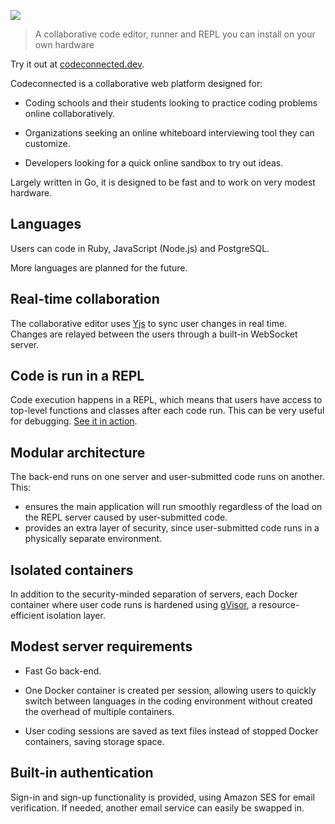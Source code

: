 ![](https://user-images.githubusercontent.com/54257961/195213021-b774d384-d18e-43a2-8dd6-36a2189eb67c.png)

> A collaborative code editor, runner and REPL you can install on your own hardware

Try it out at [codeconnected.dev](https://codeconnected.dev).

Codeconnected is a collaborative web platform designed for:

- Coding schools and their students looking to practice coding problems online collaboratively.

- Organizations seeking an online whiteboard interviewing tool they can customize.

- Developers looking for a quick online sandbox to try out ideas.

Largely written in Go, it is designed to be fast and to work on very modest hardware.

## Languages

Users can code in Ruby, JavaScript (Node.js) and PostgreSQL.

More languages are planned for the future.

## Real-time collaboration

The collaborative editor uses [Yjs](https://github.com/yjs/yjs) to sync user changes in real time. Changes are relayed between the users through a built-in WebSocket server.

## Code is run in a REPL

Code execution happens in a REPL, which means that users have access to top-level functions and classes after each code run. This can be very useful for debugging. [See it in action](https://youtu.be/VM8BqIv8mUw).

## Modular architecture

The back-end runs on one server and user-submitted code runs on another. This:

- ensures the main application will run smoothly regardless of the load on the REPL server caused by user-submitted code.
- provides an extra layer of security, since user-submitted code runs in a physically separate environment.

## Isolated containers

In addition to the security-minded separation of servers, each Docker container where user code runs is hardened using [gVisor](https://gvisor.dev), a resource-efficient isolation layer.

## Modest server requirements

- Fast Go back-end.

- One Docker container is created per session, allowing users to quickly switch between languages in the coding environment without created the overhead of multiple containers.

- User coding sessions are saved as text files instead of stopped Docker containers, saving storage space.

## Built-in authentication

Sign-in and sign-up functionality is provided, using Amazon SES for email verification. If needed, another email service can easily be swapped in.
